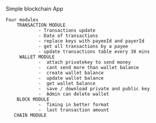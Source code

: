 Simple blockchain App

    Four modules 
        TRANSACTION MODULE 
                - Transactions update
                - Date of transactions
                - replace keys with payeeId and payerId
                - get all transactions by a payee
                - update transactions table every 30 mins
         WALLET MODULE
                -  attach privatekey to send money
                -  cant send more than wallet balance
                -  create wallet balance
                -  update wallet balance
                -  get wallet balance
                -  save / download private and public key
                -  Admin can delete wallet
        BLOCK MODULE
                -  Timing in better format
                -  last transaction amount
       CHAIN MODULE



